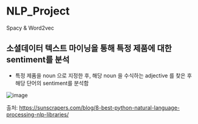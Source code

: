 # NLP_Project

Spacy &amp; Word2vec

## 소셜데이터 텍스트 마이닝을 통해 특정 제품에 대한 sentiment를 분석

- 특정 제품을 noun 으로 지정한 후, 해당 noun 을 수식하는 adjective 를 찾은 후 해당 단어의 sentiment를 분석함

![image](https://user-images.githubusercontent.com/8218729/112340088-950ce280-8d03-11eb-8a8f-4ed6db476832.png)

출처: https://sunscrapers.com/blog/8-best-python-natural-language-processing-nlp-libraries/
